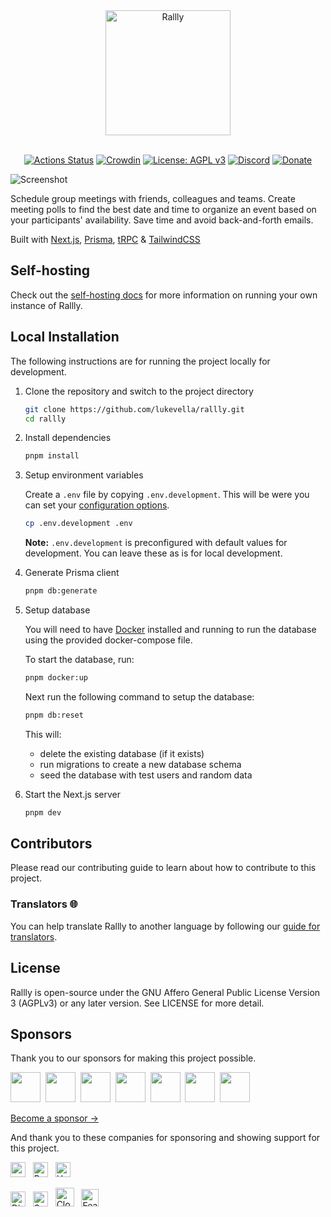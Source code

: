 <div align="center">
  
<img src="./assets/images/logo-color.svg" width="200px" alt="Rallly" />

</div>
<br />
<div align="center">
  
[![Actions Status](https://github.com/lukevella/rallly/actions/workflows/ci.yml/badge.svg)](https://github.com/lukevella/rallly/actions)
[![Crowdin](https://badges.crowdin.net/rallly/localized.svg)](https://crowdin.com/project/rallly)
[![License: AGPL v3](https://img.shields.io/badge/License-AGPL_v3-orange.svg)](https://www.gnu.org/licenses/agpl-3.0)
[![Discord](https://img.shields.io/badge/-Join%20Chat-7289DA?logo=discord&logoColor=white)](https://discord.gg/uzg4ZcHbuM)
[![Donate](https://img.shields.io/badge/-Donate%20with%20Paypal-white?logo=paypal)](https://www.paypal.com/donate/?hosted_button_id=7QXP2CUBLY88E)

</div>

![Screenshot](https://github.com/user-attachments/assets/baafea52-c4da-43bb-96ef-50840f1c0c03)

Schedule group meetings with friends, colleagues and teams. Create meeting polls to find the best date and time to organize an event based on your participants' availability. Save time and avoid back-and-forth emails.

Built with [Next.js](https://github.com/vercel/next.js/), [Prisma](https://github.com/prisma/prisma), [tRPC](https://github.com/trpc/trpc) & [TailwindCSS](https://github.com/tailwindlabs/tailwindcss)

## Self-hosting

Check out the [self-hosting docs](https://support.rallly.co/self-hosting) for more information on running your own instance of Rallly.

## Local Installation

The following instructions are for running the project locally for development.

1. Clone the repository and switch to the project directory

   ```bash
   git clone https://github.com/lukevella/rallly.git
   cd rallly
   ```

2. Install dependencies

   ```bash
   pnpm install
   ```

3. Setup environment variables

   Create a `.env` file by copying `.env.development`. This will be were you can set your [configuration options](https://support.rallly.co/self-hosting/configuration-options).

   ```bash
   cp .env.development .env
   ```

   **Note:** `.env.development` is preconfigured with default values for development. You can leave these as is for local development.

4. Generate Prisma client

   ```bash
   pnpm db:generate
   ```

5. Setup database

   You will need to have [Docker](https://docs.docker.com/get-docker/) installed and running to run the database using the provided docker-compose file.

   To start the database, run:

   ```bash
   pnpm docker:up
   ```

   Next run the following command to setup the database:

   ```bash
   pnpm db:reset
   ```

   This will:

   - delete the existing database (if it exists)
   - run migrations to create a new database schema
   - seed the database with test users and random data

6. Start the Next.js server

   ```bash
   pnpm dev
   ```

## Contributors

Please read our contributing guide to learn about how to contribute to this project.

### Translators 🌐

You can help translate Rallly to another language by following our [guide for translators](https://support.rallly.co/contribute/translations).

## License

Rallly is open-source under the GNU Affero General Public License Version 3 (AGPLv3) or any later version. See LICENSE for more detail.

## Sponsors

Thank you to our sponsors for making this project possible.

<a href="https://github.com/coderabbitai" target="_blank"><img src="https://avatars.githubusercontent.com/u/132028505?s=200&v=4" width="48" height="48" /></a>&nbsp;
<a href="https://github.com/cpnielsen" target="_blank"><img src="https://avatars.githubusercontent.com/u/1258576?v=4" width="48" height="48" /></a>&nbsp;
<a href="https://github.com/iamericfletcher" target="_blank"><img src="https://avatars.githubusercontent.com/u/64165327?v=4" width="48" height="48" /></a>&nbsp;
<a href="https://github.com/arcticFox-git" target="_blank"><img src="https://avatars.githubusercontent.com/u/86988982?v=4" width="48" height="48" /></a>&nbsp;
<a href="https://github.com/zakwear" target="_blank"><img src="https://avatars.githubusercontent.com/u/55545774?v=4" width="48" height="48" /></a>&nbsp;
<a href="https://github.com/jonnymarshall" target="_blank"><img src="https://avatars.githubusercontent.com/u/42963069?v=4" width="48" height="48" /></a>&nbsp;
<a href="https://github.com/maximelouet" target="_blank"><img src="https://avatars.githubusercontent.com/u/8074940?v=4" width="48" height="48" /></a>&nbsp;

[Become a sponsor &rarr;](https://github.com/sponsors/lukevella)

And thank you to these companies for sponsoring and showing support for this project.

<p>
<a href="https://appwrite.io?utm_source=rallly"><img src="./assets/images/appwrite.svg" alt="appwrite" height="24" /></a>&nbsp;&nbsp;&nbsp;<!--
--><a href="https://vercel.com/?utm_source=rallly&utm_campaign=oss"><img src="./assets/images/vercel-logotype-dark.svg#gh-light-mode-only" alt="Powered by Vercel" height="24" /></a>&nbsp;&nbsp;&nbsp;<!--
--><a href="https://ura.design?utm_source=rallly"><img height="24" alt="Ura Design" src="./assets/images/ura-logo-blue.svg"></a>
</p>
<p>
<a href="https://m.do.co/c/f91efc9c9e50"><img src="./assets/images/digitalocean-logo.svg" alt="Digital Ocean" height="24" /></a>&nbsp;&nbsp;&nbsp;<!--
--><a href="https://sentry.io?utm_source=rallly"><img src="./assets/images/sentry.svg" alt="Sentry" height="24" /></a>&nbsp;&nbsp;&nbsp;<!--
--><a href="https://cloudron.io?utm_source=rallly"><img src="./assets/images/cloudron-logo.svg" alt="Cloudron" height="30"></a>&nbsp;&nbsp;&nbsp;<!--
--><a href="https://featurebase.app?utm_source=rallly"><img src="./assets/images/featurebase.svg" alt="Featurebase" height="28"></a>
</p>
